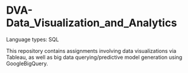 # DVA-Data_Visualization_and_Analytics

Language types: SQL

This repository contains assignments involving data visualizations via Tableau, as well as big data querying/predictive model generation using GoogleBigQuery.
